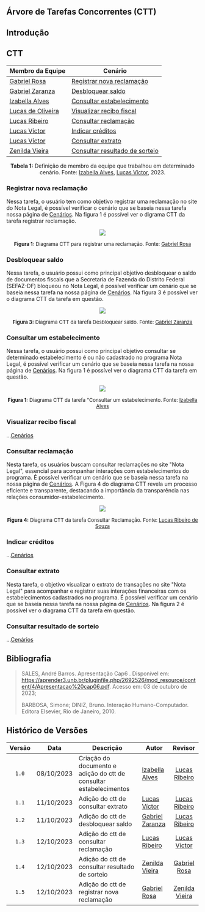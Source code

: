 ## Árvore de Tarefas Concorrentes (CTT)

## Introdução

## CTT

<div align="center">

| Membro da Equipe | Cenário  |
| ------------------------------------------------------------------------ | ---------------------------    |
| [Gabriel Rosa](https://github.com/gabrielrosa09)                         | [Registrar nova reclamação](https://github.com/Interacao-Humano-Computador/2023.2-NotaLegal/blob/main/docs/analise%20de%20requisitos/tecnicas-analise-de-tarefas/ctt.md#registrar-nova-reclama%C3%A7%C3%A3o)      |
| [Gabriel Zaranza](https://github.com/GZaranza)                           | [Desbloquear saldo](https://github.com/Interacao-Humano-Computador/2023.2-NotaLegal/blob/main/docs/analise%20de%20requisitos/tecnicas-analise-de-tarefas/ctt.md#desbloquear-saldo)              |
| [Izabella Alves](https://github.com/izabellaalves)                       | [Consultar estabelecimento](https://github.com/Interacao-Humano-Computador/2023.2-NotaLegal/blob/main/docs/analise%20de%20requisitos/tecnicas-analise-de-tarefas/ctt.md#consultar-um-estabelecimento)      |
| [Lucas de Oliveira](https://github.com/LucasOliveiraDiasMarquesFerreira) | [Visualizar recibo fiscal](https://github.com/Interacao-Humano-Computador/2023.2-NotaLegal/blob/main/docs/analise%20de%20requisitos/tecnicas-analise-de-tarefas/ctt.md#visualizar-recibo-fiscal)       |
| [Lucas Ribeiro](https://github.com/lucassouzs)                           | [Consultar reclamação](https://github.com/Interacao-Humano-Computador/2023.2-NotaLegal/blob/main/docs/analise%20de%20requisitos/tecnicas-analise-de-tarefas/ctt.md#consultar-reclama%C3%A7%C3%A3o)           |
| [Lucas Víctor](https://github.com/Lucas13032003)                         | [Indicar créditos](https://github.com/Interacao-Humano-Computador/2023.2-NotaLegal/blob/main/docs/analise%20de%20requisitos/tecnicas-analise-de-tarefas/ctt.md#indicar-cr%C3%A9ditos)               |
| [Lucas Víctor](https://github.com/Lucas13032003)                         | [Consultar extrato](https://github.com/Interacao-Humano-Computador/2023.2-NotaLegal/blob/main/docs/analise%20de%20requisitos/tecnicas-analise-de-tarefas/ctt.md#consultar-extrato)              |
| [Zenilda Vieira](https://github.com/zenildavieira)                       | [Consultar resultado de sorteio](https://github.com/Interacao-Humano-Computador/2023.2-NotaLegal/blob/main/docs/analise%20de%20requisitos/tecnicas-analise-de-tarefas/ctt.md#consultar-resultado-de-sorteio) |

**Tabela 1:** Definição de membro da equipe que trabalhou em determinado cenário.
Fonte: [Izabella Alves](https://github.com/izabellaalves),  [Lucas Víctor](https://github.com/Lucas13032003),  2023.

</div>


### Registrar nova reclamação

Nessa tarefa, o usuário tem como objetivo registrar uma reclamação no site do Nota Legal, é possível verificar o cenário que se baseia nessa tarefa nossa página de [Cenários](https://github.com/Interacao-Humano-Computador/2023.2-NotaLegal/blob/ad5200e9034c6795c53d8fa9a2f2c6bd0ef86b58/docs/analise%20de%20requisitos/cenarios.md#registrar-nova-reclama%C3%A7%C3%A3o). Na figura 1 é possível ver o digrama CTT da tarefa registrar reclamação.

<div align="center">

<img src="https://github.com/Interacao-Humano-Computador/2023.2-NotaLegal/blob/main/docs/imagens/Diagrama%20CTT%20Registrar%20Reclama%C3%A7%C3%A3o.jpg?raw=true" class="usecaseElement">

<font size="2"><p style="text-align: center"><b>Figura 1:</b> Diagrama CTT para registrar uma reclamação. Fonte: <a href="https://github.com/gabrielrosa09">Gabriel Rosa</a></b></p></font>

</div>

### Desbloquear saldo

Nessa tarefa, o usuário possui como principal objetivo desbloquear o saldo de documentos fiscais que a Secretaria de Fazenda do Distrito Federal (SEFAZ-DF) bloqueou no Nota Legal, é possível verificar um cenário que se baseia nessa tarefa na nossa página de [Cenários](https://github.com/Interacao-Humano-Computador/2023.2-NotaLegal/blob/ad5200e9034c6795c53d8fa9a2f2c6bd0ef86b58/docs/analise%20de%20requisitos/cenarios.md#desbloquear-saldo). Na figura 3 é possível
ver o diagrama CTT da tarefa em questão.

<div align="center">

<img src="https://github.com/Interacao-Humano-Computador/2023.2-NotaLegal/blob/main/docs/imagens/CTT%20-%20Desbloquear%20saldo%20(1).png?raw=true" class="usecaseElement">

<font size="2"><p style="text-align: center"><b>Figura 3:</b> Diagrama CTT da tarefa Desbloquear saldo. Fonte: <a href="https://github.com/GZaranza">Gabriel Zaranza</a></b></p></font>

</div>

### Consultar um estabelecimento

Nessa tarefa, o usuário possui como principal objetivo consultar se determinado estabelecimento é ou não cadastrado no programa Nota Legal, é possível verificar um cenário que se baseia nessa tarefa na nossa página de [Cenários](https://github.com/Interacao-Humano-Computador/2023.2-NotaLegal/blob/ad5200e9034c6795c53d8fa9a2f2c6bd0ef86b58/docs/analise%20de%20requisitos/cenarios.md#consultar-estabelecimento). Na figura 1 é possível
ver o diagrama CTT da tarefa em questão.

<div align="center">

<img src="https://github.com/Interacao-Humano-Computador/2023.2-NotaLegal/blob/main/docs/imagens/ctt-consultar-estabelecimento.png?raw=true" class="usecaseElement">

<font size="2"><p style="text-align: center"><b>Figura 1:</b> Diagrama CTT da tarefa "Consultar um estabelecimento. Fonte: <a href="https://github.com/izabellaalves">Izabella Alves</a></b></p></font>

</div>

### Visualizar recibo fiscal

...[Cenários](https://github.com/Interacao-Humano-Computador/2023.2-NotaLegal/blob/ad5200e9034c6795c53d8fa9a2f2c6bd0ef86b58/docs/analise%20de%20requisitos/cenarios.md#visualizar-recibo-fiscal)


### Consultar reclamação

Nesta tarefa, os usuários buscam consultar reclamações no site "Nota Legal", essencial para acompanhar interações com estabelecimentos do programa. É possível verificar um cenário que se baseia nessa tarefa na nossa página de [Cenários](https://github.com/Interacao-Humano-Computador/2023.2-NotaLegal/blob/ad5200e9034c6795c53d8fa9a2f2c6bd0ef86b58/docs/analise%20de%20requisitos/cenarios.md#consultar-reclama%C3%A7%C3%A3o). A Figura 4 do diagrama CTT revela um processo eficiente e transparente, destacando a importância da transparência nas relações consumidor-estabelecimento.

<div align="center">

<img src="https://github.com/Interacao-Humano-Computador/2023.2-NotaLegal/blob/main/docs/imagens/CTT%20-%20Consultar%20Reclama%C3%A7%C3%A3o.drawio.png?raw=true" class="usecaseElement">

<font size="2"><p style="text-align: center"><b>Figura 4:</b> Diagrama CTT da tarefa Consultar Reclamação. Fonte: <a href="https://github.com/lucassouzs">Lucas Ribeiro de Souza</a></b></p></font>

</div>


### Indicar créditos

...[Cenários](https://github.com/Interacao-Humano-Computador/2023.2-NotaLegal/blob/ad5200e9034c6795c53d8fa9a2f2c6bd0ef86b58/docs/analise%20de%20requisitos/cenarios.md#indica%C3%A7%C3%A3o-de-cr%C3%A9ditos)

### Consultar extrato

Nesta tarefa, o objetivo visualizar o extrato de transações no site "Nota Legal" para acompanhar e registrar suas interações financeiras com os estabelecimentos cadastrados no programa. É possível verificar um cenário que se baseia nessa tarefa na nossa página de [Cenários](https://github.com/Interacao-Humano-Computador/2023.2-NotaLegal/blob/ad5200e9034c6795c53d8fa9a2f2c6bd0ef86b58/docs/analise%20de%20requisitos/cenarios.md#consultar-extrato). Na figura 2 é possível ver o diagrama CTT da tarefa em questão.

### Consultar resultado de sorteio

...[Cenários](https://github.com/Interacao-Humano-Computador/2023.2-NotaLegal/blob/ad5200e9034c6795c53d8fa9a2f2c6bd0ef86b58/docs/analise%20de%20requisitos/cenarios.md#consultar-resultado-de-sorteio)

## Bibliografia

> SALES, André Barros. Apresentação Cap6 . Disponível em: https://aprender3.unb.br/pluginfile.php/2692526/mod_resource/content/4/Apresentacao%20cap06.pdf. Acesso em: 03 de outubro de 2023;
> 
> BARBOSA, Simone; DINIZ, Bruno. Interação Humano-Computador. Editora Elsevier, Rio de Janeiro, 2010.

## Histórico de Versões

|Versão|Data|Descrição|Autor|Revisor|
|:----:|----|---------|-----|:-------:|
|`1.0`|08/10/2023|Criação do documento e adição do ctt de consultar estabelecimentos|[Izabella Alves](https://github.com/izabellaalves)|[Lucas Ribeiro](https://github.com/lucassouzs)|
|`1.1`|11/10/2023|Adição do ctt de consultar extrato|[Lucas Víctor](https://github.com/Lucas13032003)|[Lucas Ribeiro](https://github.com/lucassouzs)|
|`1.2`|11/10/2023|Adição do ctt de desbloquear saldo|[Gabriel Zaranza](https://github.com/GZaranza)|[Lucas Ribeiro](https://github.com/lucassouzs)|
|`1.3`|12/10/2023|Adição do ctt de consultar reclamação|[Lucas Ribeiro](https://github.com/lucassouzs)|[Lucas Víctor](https://github.com/Lucas13032003)|
|`1.4`|12/10/2023|Adição do ctt de consultar resultado de sorteio|[Zenilda Vieira](https://github.com/zenildavieira)|[Gabriel Rosa](https://github.com/gabrielrosa09)|
|`1.5`|12/10/2023|Adição do ctt de registrar nova reclamação|[Gabriel Rosa](https://github.com/gabrielrosa09)|[Zenilda Vieira](https://github.com/zenildavieira)|
